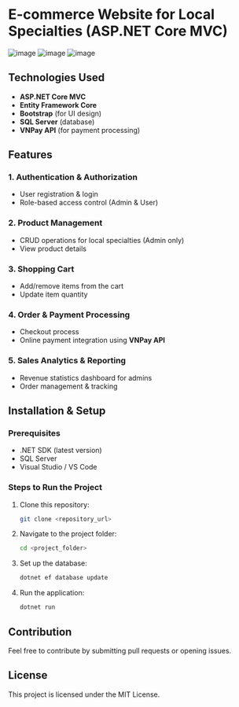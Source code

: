 # E-commerce Website for Local Specialties (ASP.NET Core MVC)
![image](https://github.com/user-attachments/assets/715880b8-8330-4800-8060-824a6586d3e7)
![image](https://github.com/user-attachments/assets/3e206af1-558a-4599-874f-b0a0093e1740)
![image](https://github.com/user-attachments/assets/47f1910c-237b-4f14-bbf2-9cee73ccc608)

## Technologies Used
- **ASP.NET Core MVC**
- **Entity Framework Core**
- **Bootstrap** (for UI design)
- **SQL Server** (database)
- **VNPay API** (for payment processing)

## Features

### 1. **Authentication & Authorization**
- User registration & login
- Role-based access control (Admin & User)

### 2. **Product Management**
- CRUD operations for local specialties (Admin only)
- View product details

### 3. **Shopping Cart**
- Add/remove items from the cart
- Update item quantity

### 4. **Order & Payment Processing**
- Checkout process
- Online payment integration using **VNPay API**

### 5. **Sales Analytics & Reporting**
- Revenue statistics dashboard for admins
- Order management & tracking

## Installation & Setup

### Prerequisites
- .NET SDK (latest version)
- SQL Server
- Visual Studio / VS Code

### Steps to Run the Project
1. Clone this repository:
   ```sh
   git clone <repository_url>
   ```
2. Navigate to the project folder:
   ```sh
   cd <project_folder>
   ```
3. Set up the database:
   ```sh
   dotnet ef database update
   ```
4. Run the application:
   ```sh
   dotnet run
   ```

## Contribution
Feel free to contribute by submitting pull requests or opening issues.

## License
This project is licensed under the MIT License.

